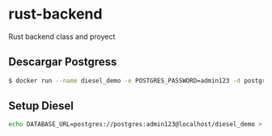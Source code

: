 # rust-backend
Rust backend class and proyect

## Descargar Postgress
```bash
$ docker run --name diesel_demo -e POSTGRES_PASSWORD=admin123 -d postgres
```

## Setup Diesel
```bash
echo DATABASE_URL=postgres://postgres:admin123@localhost/diesel_demo > .env
```